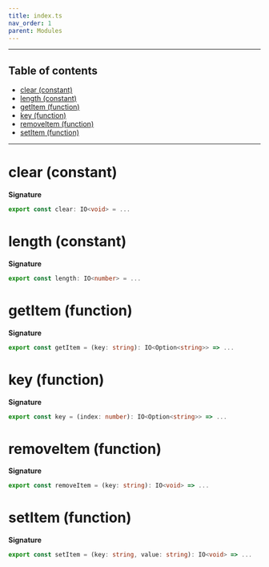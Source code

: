 ```yaml
---
title: index.ts
nav_order: 1
parent: Modules
---
```


---

<h2 class="text-delta">Table of contents</h2>

- [clear (constant)](#clear-constant)
- [length (constant)](#length-constant)
- [getItem (function)](#getitem-function)
- [key (function)](#key-function)
- [removeItem (function)](#removeitem-function)
- [setItem (function)](#setitem-function)

---

# clear (constant)

**Signature**

```ts
export const clear: IO<void> = ...
```

# length (constant)

**Signature**

```ts
export const length: IO<number> = ...
```

# getItem (function)

**Signature**

```ts
export const getItem = (key: string): IO<Option<string>> => ...
```

# key (function)

**Signature**

```ts
export const key = (index: number): IO<Option<string>> => ...
```

# removeItem (function)

**Signature**

```ts
export const removeItem = (key: string): IO<void> => ...
```

# setItem (function)

**Signature**

```ts
export const setItem = (key: string, value: string): IO<void> => ...
```
